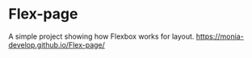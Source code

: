 # Flex-page
A simple project showing how Flexbox works for layout.
https://monia-develop.github.io/Flex-page/
